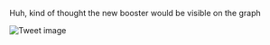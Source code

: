 Huh, kind of thought the new booster would be visible on the graph


![Tweet image](/asset/crosspoast/FcuWLNvacAA0rR6.jpg)

